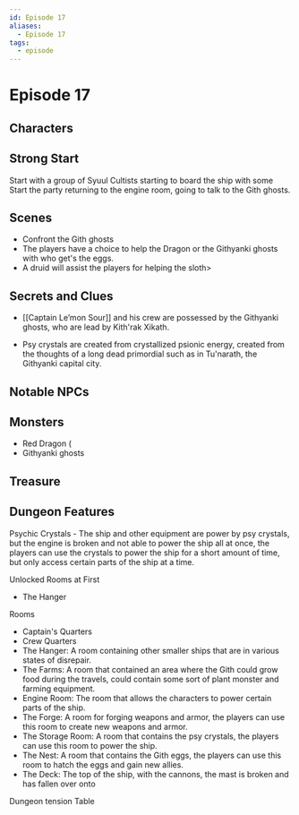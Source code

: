 ```yaml
---
id: Episode 17
aliases:
  - Episode 17
tags:
  - episode
---
```


# Episode 17

## Characters

## Strong Start
Start with a group of Syuul Cultists starting to board the ship with some 
Start the party returning to the engine room, going to talk to the Gith ghosts.

## Scenes

- Confront the Gith ghosts
- The players have a choice to help the Dragon or the Githyanki ghosts with who get's the eggs.
- A druid will assist the players for helping the sloth>

## Secrets and Clues
- [[Captain Le’mon Sour]] and his crew are possessed by the Githyanki ghosts, who are lead by Kith'rak Xikath.

- Psy crystals are created from crystallized psionic energy, created from the thoughts of a long dead primordial such as in Tu'narath, the Githyanki capital city.

## Notable NPCs


## Monsters
- Red Dragon (
- Githyanki ghosts

## Treasure

## Dungeon Features

Psychic Crystals - The ship and other equipment are power by psy crystals, but the engine is broken and not able to power the ship all at once, the players can use the crystals to power the ship for a short amount of time, but only access certain parts of the ship at a time.


Unlocked Rooms at First
- The Hanger


Rooms 
- Captain's Quarters
- Crew Quarters
- The Hanger: A room containing other smaller ships that are in various states of disrepair.
- The Farms: A room that contained an area where the Gith could grow food during the travels, could contain some sort of plant monster and farming equipment.
- Engine Room: The room that allows the characters to power certain parts of the ship.
- The Forge: A room for forging weapons and armor, the players can use this room to create new weapons and armor.
- The Storage Room: A room that contains the psy crystals, the players can use this room to power the ship.
- The Nest: A room that contains the Gith eggs, the players can use this room to hatch the eggs and gain new allies.
- The Deck: The top of the ship, with the cannons, the mast is broken and has fallen over onto 

Dungeon tension Table 

